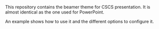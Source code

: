 

This repository contains the beamer theme for CSCS presentation.
It is almost identical as the one used for PowerPoint.

An example shows how to use it and the different options to configure it.

